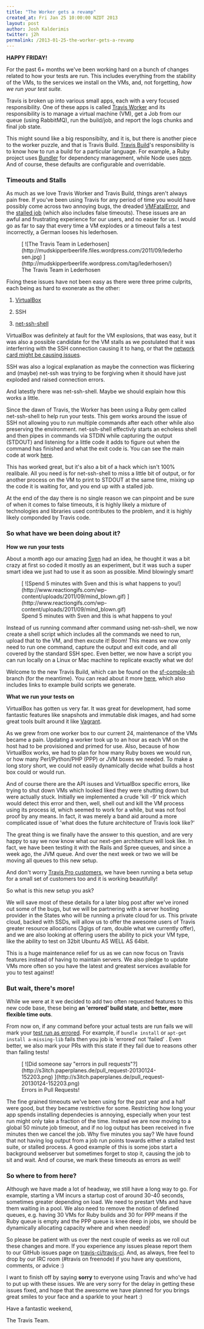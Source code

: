 ```yaml
---
title: "The Worker gets a revamp"
created_at: Fri Jan 25 10:00:00 NZDT 2013
layout: post
author: Josh Kalderimis
twitter: j2h
permalink: /2013-01-25-the-worker-gets-a-revamp
---
```


**HAPPY FRIDAY!**

For the past 6+ months we've been working hard on a bunch of changes related to how your tests are run. This includes everything from the stability of the VMs, to the services we install on the VMs, and, not forgetting, _how we run your test suite._

Travis is broken up into various small apps, each with a very focused responsibility. One of these apps is called [Travis Worker](https://github.com/travis-ci/travis-worker) and its responsibility is to manage a virtual machine (VM), get a Job from our queue (using RabbitMQ), run the build/job, and report the logs chunks and final job state.

This might sound like a big responsibilty, and it is, but there is another piece to the worker puzzle, and that is Travis Build. [Travis Build](https://github.com/travis-ci/travis-build)'s responsibility is to know how to run a build for a particular language. For example, a Ruby project uses [Bundler](http://bundler.io/) for dependency management, while Node uses [npm](https://npmjs.org/). And of course, these defaults are configurable and overridable.

### Timeouts and Stalls

As much as we love Travis Worker and Travis Build, things aren't always pain free. If you've been using Travis for any period of time you would have possibly come across two annoying bugs, the dreaded [VMFatalError](https://travis-ci.org/westoque/phantomjs.rb/builds/3614255), and the [stalled job](https://travis-ci.org/rootpy/rootpy/jobs/3606285/#L31) (which also includes false timeouts). These issues are an awful and frustrating experience for our users, and no easier for us. I would go as far to say that every time a VM explodes or a timeout fails a test incorrectly, a German looses his lederhosen.

<figure class="small right">
  [ ![The Travis Team in Lederhosen](http://mudskipperbeerlife.files.wordpress.com/2011/09/lederhosen.jpg) ](http://mudskipperbeerlife.wordpress.com/tag/lederhosen/)
  <figcaption>The Travis Team in Lederhosen</figcaption>
</figure>

Fixing these issues have not been easy as there were three prime culprits, each being as hard to exonerate as the other:

  1. [VirtualBox](https://www.virtualbox.org/)
  
  2. SSH
  
  3. [net-ssh-shell](https://github.com/mitchellh/net-ssh-shell/)

VirtualBox was definitely at fault for the VM explosions, that was easy, but it was also a possible candidate for the VM stalls as we postulated that it was interferring with the SSH connection causing it to hang, or that the [network card might be causing issues](https://github.com/mitchellh/vagrant/issues/391). 

SSH was also a logical explanation as maybe the connection was flickering and (maybe) net-ssh was trying to be forgiving when it should have just exploded and raised connection errors.

And latestly there was net-ssh-shell. Maybe we should explain how this works a little.

Since the dawn of Travis, the Worker has been using a Ruby gem called net-ssh-shell to help run your tests. This gem works around the issue of SSH not allowing you to run multiple commands after each other while also preserving the environment. net-ssh-shell effectivly starts an echoless shell and then pipes in commands via STDIN while capturing the output (STDOUT) and listening for a little code it adds to figure out when the command has finished and what the exit code is. You can see the main code at work [here](https://github.com/mitchellh/net-ssh-shell/blob/master/lib/net/ssh/shell/process.rb#L44-46).

This has worked great, but it's also a bit of a hack which isn't 100% realibale. All you need is for net-ssh-shell to miss a little bit of output, or for another process on the VM to print to STDOUT at the same time, mixing up the code it is waiting for, and you end up with a stalled job.

At the end of the day there is no single reason we can pinpoint and be sure of when it comes to false timeouts, it is highly likely a mixture of technologies and libraries used contributes to the problem, and it is highly likely componded by Travis code.

### So what have we been doing about it?

**How we run your tests**

About a month ago our amazing [Sven](http://twitter.com/svenfuchs) had an idea, he thought it was a bit crazy at first so coded it mostly as an experiment, but it was such a super smart idea we just had to use it as soon as possible. Mind blowingly smart!

<figure class="small right">
  [ ![Spend 5 minutes with Sven and this is what happens to you!](http://www.reactiongifs.com/wp-content/uploads/2011/09/mind_blown.gif) ](http://www.reactiongifs.com/wp-content/uploads/2011/09/mind_blown.gif)
  <figcaption>Spend 5 minutes with Sven and this is what happens to you!</figcaption>
</figure>

Instead of us running command after command using net-ssh-shell, we now create a shell script which includes all the commands we need to run, upload that to the VM, and then excute it! Boom! This means we now only need to run one command, capture the output and exit code, and all covered by the standard SSH spec. Even better, we now have a script you can run locally on a Linux or Mac machine to replicate exactly what we do!

Welcome to the new Travis Build, which can be found on the [sf-compile-sh](https://github.com/travis-ci/travis-build/tree/sf-compile-sh) branch (for the meantime). You can read about it more [here](https://github.com/travis-ci/travis-build/pull/60), which also includes links to example build scripts we generate.


**What we run your tests on**

VirtualBox has gotten us very far. It was great for development, had some fantastic features like snapshots and immutable disk images, and had some great tools built around it like [Vagrant](http://www.vagrantup.com/).

As we grew from one worker box to our current 24, maintenance of the VMs became a pain. Updating a worker took up to an hour as each VM on the host had to be provisioned and primed for use. Also, because of how VirtualBox works, we had to plan for how many Ruby boxes we would run, or how many Perl/Python/PHP (PPP) or JVM boxes we needed. To make a long story short, we could not easily dynamically decide what builds a host box could or would run. 

And of course there are the API isuses and VirtualBox specific errors, like trying to shut down VMs which looked liked they were shutting down but were actually stuck. Initially we implemented a crude 'kill -9' trick which would detect this error and then, well, shell out and kill the VM process using its process id, which seemed to work for a while, but was not fool proof by any means. In fact, it was merely a band aid around a more complicated issue of 'what does the future architecture of Travis look like?'

The great thing is we finally have the answer to this question, and are very happy to say we now know what our next-gen architecture will look like. In fact, we have been testing it with the Rails and Spree queues, and since a week ago, the JVM queue. And over the next week or two we will be moving all queues to this new setup.

And don't worry [Travis Pro customers](http://about.travis-ci.org/blog/2012-10-25-the-travis-plans/), we have been running a beta setup for a small set of customers too and it is working beautifully!

So what is this new setup you ask?

We will save most of these details for a later blog post after we've ironed out some of the bugs, but we will be partnering with a server hosting provider in the States who will be running a private cloud for us. This private cloud, backed with SSDs, will allow us to offer the awesome users of Travis greater resource allocations (3gigs of ram, double what we currently offer), and we are also looking at offering users the ability to pick your VM type, like the ability to test on 32bit Ubuntu AS WELL AS 64bit.

This is a huge maintenance relief for us as we can now focus on Travis features instead of having to maintain servers. We also pledge to update VMs more often so you have the latest and greatest services available for you to test against!

### But wait, there's more!

While we were at it we decided to add two often requested features to this new code base, these being **an 'errored' build state**, and **better, more flexible time outs**.

From now on, if any command before your actual tests are run fails we will mark your [test run as errored](https://travis-ci.org/Feldspar/feldspar-compiler/builds/4277473). For example, if `bundle install` or `apt-get install a-missing-lib` fails then you job is 'errored' not 'failed' . Even better, we also mark your PRs with this state if they fail due to reasons other than failing tests!

<figure class="small right">
  [ ![Did someone say "errors in pull requests"?](http://s3itch.paperplanes.de/pull_request-20130124-152203.png) ](http://s3itch.paperplanes.de/pull_request-20130124-152203.png)
  <figcaption>Errors in Pull Requests!</figcaption>
</figure>

The fine grained timeouts we've been using for the past year and a half were good, but they became restrictive for some. Restricting how long your app spends installing dependecies is annoying, especially when your test run might only take a fraction of the time. Instead we are now moving to a global 50 minute job timeout, and if no log output has been received in five minutes then we cancel the job. Why five minutes you say? We have found that not having log output from a job run points towards either a stalled test suite, or stalled process. A good example of this is some jobs start a background webserver but sometimes forget to stop it, causing the job to sit and wait. And of course, we mark these timeouts as errors as well!

### So where to from here?

Although we have made a lot of headway, we still have a long way to go. For example, starting a VM incurs a startup cost of around 30-40 seconds, sometimes greater depending on load. We need to prestart VMs and have them waiting in a pool. We also need to remove the notion of defined queues, e.g. having 30 VMs for Ruby builds and 30 for PPP means if the Ruby queue is empty and the PPP queue is knee deep in jobs, we should be dynamically allocating capacity where and when needed!

So please be patient with us over the next couple of weeks as we roll out these changes and more. If you experience any issues please report them to our GitHub issues page on [travis-ci/travis-ci](https://github.com/travis-ci/travis-ci/issues?direction=desc&labels=feature-request&sort=updated&state=open). And, as always, free feel to drop by our IRC room (#travis on freenode) if you have any questions, comments, or advice :)

I want to finish off by saying **sorry** to everyone using Travis and who've had to put up with these issues. We are very sorry for the delay in getting these issues fixed, and hope that the awesome we have planned for you brings great smiles to your face and a sparkle to your heart :)

Have a fantastic weekend,

The Travis Team.
